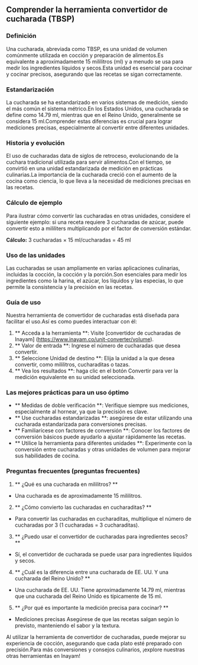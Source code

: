 ## Comprender la herramienta convertidor de cucharada (TBSP)

### Definición
Una cucharada, abreviada como TBSP, es una unidad de volumen comúnmente utilizada en cocción y preparación de alimentos.Es equivalente a aproximadamente 15 mililitros (ml) y a menudo se usa para medir los ingredientes líquidos y secos.Esta unidad es esencial para cocinar y cocinar precisos, asegurando que las recetas se sigan correctamente.

### Estandarización
La cucharada se ha estandarizado en varios sistemas de medición, siendo el más común el sistema métrico.En los Estados Unidos, una cucharada se define como 14.79 ml, mientras que en el Reino Unido, generalmente se considera 15 ml.Comprender estas diferencias es crucial para lograr mediciones precisas, especialmente al convertir entre diferentes unidades.

### Historia y evolución
El uso de cucharadas data de siglos de retroceso, evolucionando de la cuchara tradicional utilizada para servir alimentos.Con el tiempo, se convirtió en una unidad estandarizada de medición en prácticas culinarias.La importancia de la cucharada creció con el aumento de la cocina como ciencia, lo que lleva a la necesidad de mediciones precisas en las recetas.

### Cálculo de ejemplo
Para ilustrar cómo convertir las cucharadas en otras unidades, considere el siguiente ejemplo: si una receta requiere 3 cucharadas de azúcar, puede convertir esto a mililiters multiplicando por el factor de conversión estándar.

**Cálculo:**
3 cucharadas × 15 ml/cucharadas = 45 ml

### Uso de las unidades
Las cucharadas se usan ampliamente en varias aplicaciones culinarias, incluidas la cocción, la cocción y la porción.Son esenciales para medir los ingredientes como la harina, el azúcar, los líquidos y las especias, lo que permite la consistencia y la precisión en las recetas.

### Guía de uso
Nuestra herramienta de convertidor de cucharadas está diseñada para facilitar el uso.Así es como puedes interactuar con él:

1. ** Acceda a la herramienta **: Visite [convertidor de cucharadas de Inayam] (https://www.inayam.co/unit-converter/volume).
2. ** Valor de entrada **: Ingrese el número de cucharadas que desea convertir.
3. ** Seleccione Unidad de destino **: Elija la unidad a la que desea convertir, como mililitros, cucharaditas o tazas.
4. ** Vea los resultados **: haga clic en el botón Convertir para ver la medición equivalente en su unidad seleccionada.

### Las mejores prácticas para un uso óptimo
- ** Medidas de doble verificación **: Verifique siempre sus mediciones, especialmente al hornear, ya que la precisión es clave.
- ** Use cucharadas estandarizadas **: asegúrese de estar utilizando una cucharada estandarizada para conversiones precisas.
- ** Familiarícese con factores de conversión **: Conocer los factores de conversión básicos puede ayudarlo a ajustar rápidamente las recetas.
- ** Utilice la herramienta para diferentes unidades **: Experimente con la conversión entre cucharadas y otras unidades de volumen para mejorar sus habilidades de cocina.

### Preguntas frecuentes (preguntas frecuentes)

1. ** ¿Qué es una cucharada en mililitros? **
- Una cucharada es de aproximadamente 15 mililitros.

2. ** ¿Cómo convierto las cucharadas en cucharaditas? **
- Para convertir las cucharadas en cucharaditas, multiplique el número de cucharadas por 3 (1 cucharadas = 3 cucharaditas).

3. ** ¿Puedo usar el convertidor de cucharadas para ingredientes secos? **
- Sí, el convertidor de cucharada se puede usar para ingredientes líquidos y secos.

4. ** ¿Cuál es la diferencia entre una cucharada de EE. UU. Y una cucharada del Reino Unido? **
- Una cucharada de EE. UU. Tiene aproximadamente 14.79 ml, mientras que una cucharada del Reino Unido es típicamente de 15 ml.

5. ** ¿Por qué es importante la medición precisa para cocinar? **
- Mediciones precisas Asegúrese de que las recetas salgan según lo previsto, manteniendo el sabor y la textura.

Al utilizar la herramienta de convertidor de cucharadas, puede mejorar su experiencia de cocción, asegurando que cada plato esté preparado con precisión.Para más conversiones y consejos culinarios, ¡explore nuestras otras herramientas en Inayam!
